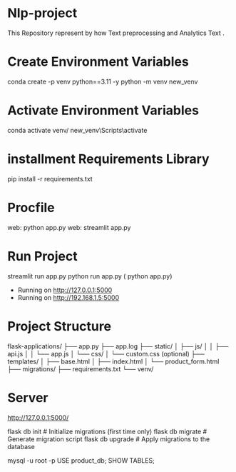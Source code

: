 # Nlp-project
This  Repository represent by how Text preprocessing and Analytics Text .

# Create Environment Variables 
conda create -p venv python==3.11 -y
python -m venv new_venv

# Activate Environment Variables 
conda activate venv/
new_venv\Scripts\activate

# installment Requirements Library
pip install -r requirements.txt

# Procfile
web: python app.py
web: streamlit app.py

# Run Project
streamlit run app.py
python run app.py  ( python app.py)

* Running on http://127.0.0.1:5000
* Running on http://192.168.1.5:5000

# Project Structure
flask-applications/
├── app.py
├── app.log
├── static/
│   ├── js/
│   │   ├── api.js
│   │   └── app.js
│   └── css/
│       └── custom.css (optional)
├── templates/
│   ├── base.html
│   ├── index.html
│   └── product_form.html
├── migrations/
├── requirements.txt
└── venv/

# Server 
http://127.0.0.1:5000/


flask db init     # Initialize migrations (first time only)
flask db migrate  # Generate migration script
flask db upgrade  # Apply migrations to the database

mysql -u root -p
USE product_db;
SHOW TABLES;


